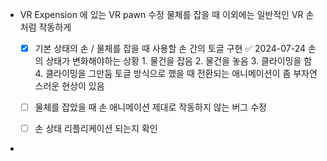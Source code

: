 - VR Expension 에 있는 VR pawn 수정 물체를 잡을 때 이외에는 일반적인 VR 손 처럼 작동하게 
  - [x] 기본 상태의 손  / 물체를 잡을 때 사용할 손 간의 토글 구현 ✅ 2024-07-24
        손의 상태가 변화해야하는 상황 
        1. 물건을 잡음
        2. 물건을 놓음
        3. 클라이밍을 함
        4. 클라이밍을 그만둠
        토글 방식으로 했을 때 전환되는 애니메이션이 좀 부자연 스러운 현상이 있음 
        
  - [ ] 물체를 잡았을 때 손 애니메이션 제대로 작동하지 않는 버그 수정 
  - [ ] 손 상태 리플리케이션 되는지 확인 


- 
